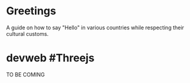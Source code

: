 # Greetings
A guide on how to say "Hello" in various countries while respecting their cultural customs.

# devweb #Threejs 

TO BE COMING
